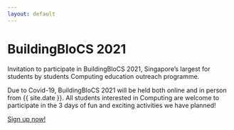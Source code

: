 ```yaml
---
layout: default
---
```


# BuildingBloCS 2021

Invitation to participate in BuildingBloCS 2021, Singapore’s largest for students by students Computing education outreach programme.

Due to Covid-19, BuildingBloCS 2021 will be held both online and in person from {{ site.date }}. All students interested in Computing are welcome to participate in the 3 days of fun and exciting activities we have planned!

<a class="btn brand horizontal_align" href="https://tinyurl.com/bbcs21-discord">Sign up now!</a>

